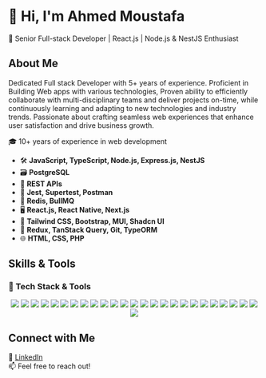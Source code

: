 # 👋 Hi, I'm Ahmed Moustafa  
🚀 Senior Full-stack Developer | React.js | Node.js & NestJS Enthusiast  

## About Me  
Dedicated Full stack Developer with 5+ years of experience. Proficient in Building Web apps with various technologies, Proven ability to efficiently collaborate with multi-disciplinary teams and deliver projects on-time, while continuously learning and adapting to new technologies and industry trends. Passionate about crafting seamless web experiences that enhance user satisfaction and drive business growth.

🎓 10+ years of experience in web development
- 🛠 **JavaScript, TypeScript, Node.js, Express.js, NestJS**  
- 🗃️ **PostgreSQL**  
- 🔗 **REST APIs**  
- 🧪 **Jest, Supertest, Postman**  
- 🔧 **Redis, BullMQ**  
- 🖥️ **React.js, React Native, Next.js**  
- 🎨 **Tailwind CSS, Bootstrap, MUI, Shadcn UI**  
- 🧰 **Redux, TanStack Query, Git,  TypeORM**  
- 🌐 **HTML, CSS, PHP**

## Skills & Tools  

### 🚀 Tech Stack & Tools

<p align="center">
  <img src="https://img.shields.io/badge/JavaScript-F7DF1E?logo=javascript&logoColor=black" />
  <img src="https://img.shields.io/badge/TypeScript-3178C6?logo=typescript&logoColor=white" />
  <img src="https://img.shields.io/badge/Node.js-339933?logo=node.js&logoColor=white" />
  <img src="https://img.shields.io/badge/Express.js-000000?logo=express&logoColor=white" />
  <img src="https://img.shields.io/badge/NestJS-E0234E?logo=nestjs&logoColor=white" />
  <img src="https://img.shields.io/badge/PostgreSQL-4169E1?logo=postgresql&logoColor=white" />
  <img src="https://img.shields.io/badge/REST%20APIs-02569B?logo=fastapi&logoColor=white" />
  <img src="https://img.shields.io/badge/Jest-C21325?logo=jest&logoColor=white" />
  <img src="https://img.shields.io/badge/Supertest-000000?logo=npm&logoColor=white" />
  <img src="https://img.shields.io/badge/Postman-FF6C37?logo=postman&logoColor=white" />
  <img src="https://img.shields.io/badge/Redis-DC382D?logo=redis&logoColor=white" />
  <img src="https://img.shields.io/badge/BullMQ-FF6B00?logo=npm&logoColor=white" />
  <img src="https://img.shields.io/badge/React-61DAFB?logo=react&logoColor=black" />
  <img src="https://img.shields.io/badge/React%20Native-61DAFB?logo=react&logoColor=black" />
  <img src="https://img.shields.io/badge/Next.js-000000?logo=next.js&logoColor=white" />
  <img src="https://img.shields.io/badge/Tailwind_CSS-38B2AC?logo=tailwindcss&logoColor=white" />
  <img src="https://img.shields.io/badge/Bootstrap-7952B3?logo=bootstrap&logoColor=white" />
  <img src="https://img.shields.io/badge/MUI-007FFF?logo=mui&logoColor=white" />
  <img src="https://img.shields.io/badge/Shadcn_UI-000000?logo=shadcnui&logoColor=white" />
  <img src="https://img.shields.io/badge/Redux-764ABC?logo=redux&logoColor=white" />
  <img src="https://img.shields.io/badge/TanStack%20Query-FF4154?logo=reactquery&logoColor=white" />
  <img src="https://img.shields.io/badge/Git-F05032?logo=git&logoColor=white" />
  <img src="https://img.shields.io/badge/TypeORM-FE0902?logo=typeorm&logoColor=white" />
  <img src="https://img.shields.io/badge/HTML5-E34F26?logo=html5&logoColor=white" />
  <img src="https://img.shields.io/badge/CSS3-1572B6?logo=css3&logoColor=white" />
  <img src="https://img.shields.io/badge/PHP-777BB4?logo=php&logoColor=white" />
</p>

## Connect with Me  
💼 [LinkedIn](https://www.linkedin.com/in/ahmedmhamed-dev/)  
📫 Feel free to reach out!

